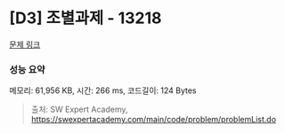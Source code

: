 # [D3] 조별과제 - 13218 

[문제 링크](https://swexpertacademy.com/main/code/problem/problemDetail.do?contestProbId=AXzjvCCq-PwDFASs) 

### 성능 요약

메모리: 61,956 KB, 시간: 266 ms, 코드길이: 124 Bytes



> 출처: SW Expert Academy, https://swexpertacademy.com/main/code/problem/problemList.do